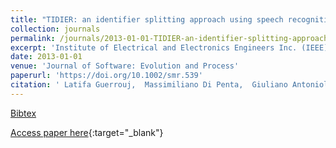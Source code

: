 ```yaml
---
title: "TIDIER: an identifier splitting approach using speech recognition techniques"
collection: journals
permalink: /journals/2013-01-01-TIDIER-an-identifier-splitting-approach-using-speech-recognition-techniques
excerpt: 'Institute of Electrical and Electronics Engineers Inc. (IEEE), Chichester, UK, Scopus ID: 2-s2.0-84883654687, Cited by: 22'
date: 2013-01-01
venue: 'Journal of Software: Evolution and Process'
paperurl: 'https://doi.org/10.1002/smr.539'
citation: ' Latifa Guerrouj,  Massimiliano Di Penta,  Giuliano Antoniol,  Yann-Ga&quot;el Gu&apos;eh&apos;eneuc, &quot;TIDIER: an identifier splitting approach using speech recognition techniques.&quot; Journal of Software: Evolution and Process, 2013.'
---
```

[Bibtex](https://dblp.org/rec/bib/journals/smr/GuerroujPAG13)

[Access paper here](https://doi.org/10.1002/smr.539){:target="_blank"}
